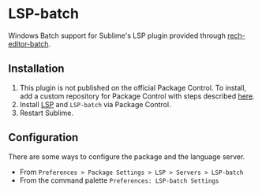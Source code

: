 # LSP-batch

Windows Batch support for Sublime's LSP plugin provided through [rech-editor-batch](https://github.com/RechInformatica/rech-editor-batch).

## Installation

1. This plugin is not published on the official Package Control.
   To install, add a custom repository for Package Control with steps described [here](https://github.com/jfcherng-sublime/ST-my-package-control/blob/master/README.md#usage).
1. Install [LSP](https://packagecontrol.io/packages/LSP) and `LSP-batch` via Package Control.
1. Restart Sublime.

## Configuration

There are some ways to configure the package and the language server.

- From `Preferences > Package Settings > LSP > Servers > LSP-batch`
- From the command palette `Preferences: LSP-batch Settings`
